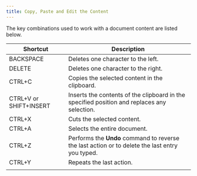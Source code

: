 ```yaml
---
title: Copy, Paste and Edit the Content
---
```

The key combinations used to work with a document content are listed below.

| Shortcut | Description |
|---|---|
| BACKSPACE | Deletes one character to the left. |
| DELETE | Deletes one character to the right. |
| CTRL+C | Copies the selected content in the clipboard. |
| CTRL+V or SHIFT+INSERT | Inserts the contents of the clipboard in the specified position and replaces any selection. |
| CTRL+X | Cuts the selected content. |
| CTRL+A | Selects the entire document. |
| CTRL+Z | Performs the **Undo** command to reverse the last action or to delete the last entry you typed. |
| CTRL+Y | Repeats the last action. |
|  |  |